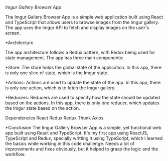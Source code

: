 *Imgur Gallery Browser App*

The Imgur Gallery Browser App is a simple web application built using React and TypeScript that allows users to browse images from the Imgur gallery. The app uses the Imgur API to fetch and display images on the user's screen.

*Architecture

The app architecture follows a Redux pattern, with Redux being used for state management. The app has three main components:

*Store: The store holds the global state of the application. In this app, there is only one slice of state, which is the Imgur state.

*Actions: Actions are used to update the state of the app. In this app, there is only one action, which is to fetch the Imgur gallery.

*Reducers: Reducers are used to specify how the state should be updated based on the actions. In this app, there is only one reducer, which updates the Imgur state based on the action.

Dependencies
React
Redux
Redux Thunk
Axios

*Conclusion
The Imgur Gallery Browser App is a simple, yet functional web app built using React and TypeScript. It's my first app using ReactJS, TypeScript and Redux, specially writting it using TypeScript, which I learned the basics while working in this code challenge. Needs a lot of improvements and fixes obviously, but it helped to grasp the logic and the workflow.